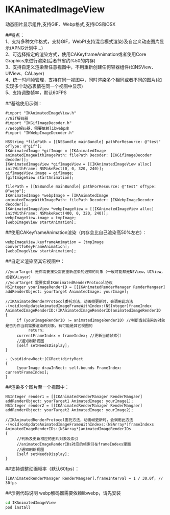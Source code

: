 # IKAnimatedImageView
动态图片显示组件,支持GIF、Webp格式,支持iOS和OSX

##特点：  
1、支持多种文件格式，支持GIF，WebP(支持混合模式渲染)及自定义动态图片显示(APNG计划中...)  
2、可选择指定的渲染方式，使用CAKeyframeAnimation或者使用Core Graphics来进行渲染(后者节省约%50的内存)   
3、支持自定义渲染至任意视图中，不用重新创建任何容器组件(如NSView、UIView、CALayer)  
4、统一时间帧管理，支持在同一视图中，同时渲染多个相同或者不同的图片(如实现多个动态表情在同一个视图中显示)  
5、支持调整帧率，默认60FPS  

##基础使用示例：
```objc
#import "IKAnimatedImageView.h"
//Gif解码器
#import "IKGifImageDecoder.h"
//Webp解码器，需要依赖libwebp库
#import "IKWebpImageDecoder.h"

NSString *filePath = [[NSBundle mainBundle] pathForResource: @"test" ofType: @"gif"];
IKAnimatedImage *gifImage = [IKAnimatedImage animatedImageWithImagePath: filePath Decoder: [IKGifImageDecoder decoder]];
IKAnimatedImageView *gifImageView = [[IKAnimatedImageView alloc] initWithFrame: NSMakeRect(0, 0, 320, 240)];
gifImageView.image = gifImage;
[gifImageView startAnimation];

filePath = [[NSBundle mainBundle] pathForResource: @"test" ofType: @"webp"];
IKAnimatedImage *webpImage = [IKAnimatedImage animatedImageWithImagePath: filePath Decoder: [IKWebpImageDecoder decoder]];
IKAnimatedImageView *webpImageView = [[IKAnimatedImageView alloc] initWithFrame: NSMakeRect(400, 0, 320, 240)];
webpImageView.image = tmpImage;
[webpImageView startAnimation];
```

##使用CAKeyframeAnimation渲染（内存会比自己渲染高50%左右）：
```objc
webpImageView.keyframeAnimation = [tmpImage convertToKeyFrameAnimation];
[webpImageView startAnimation];
```

##自定义渲染至其它视图中：
```objc
//yourTarget 是你需要接受需要重新渲染的通知的对象（一般可能都是NSView，UIView，或者CALayer）
//yourTarget 需要实现IKAnimatedRenderProtocol协议
NSInteger yourImageRenderID = [[IKAnimatedRenderManager RenderMangaer] addRenderObject: yourTarget AnimatedImage: yourImage];

//IKAnimatedRenderProtocol委托方法，动画帧更新时，会调用此方法
-(void)onUpdateAnimatedImageFrameWithIndex:(NSInteger)frameIndex AnimatedImageRenderID:(IKAnimatedImageRenderID)animatedImageRenderID
{
     if (yourImageRenderID != animatedImageRenderID) //判断当前渲染的对象是否为你当前需要渲染的对象，有可能是其它视图的
          return;
     currentFrameIndex = frameIndex; //更新当前帧索引
     //通知刷新视图
     [self setNeedsDisplay];
}

- (void)drawRect:(CGRect)dirtyRect
{
     [yourImage drawInRect: self.bounds FrameIndex: currentFrameIndex];
}
```

##渲染多个图片至一个视图中：
```objc
NSInteger render1 = [[IKAnimatedRenderManager RenderMangaer] addRenderObject: yourTarget1 AnimatedImage: yourImage1];
NSInteger render2 = [[IKAnimatedRenderManager RenderMangaer] addRenderObject: yourTarget2 AnimatedImage: yourImage2];

//IKAnimatedRenderProtocol委托方法，动画帧更新时，会调用此方法
-(void)onUpdateAnimatedImageFrameWithIndexs:(NSArray*)frameIndexs AnimatedImageRenderIDs:(NSArray*)animatedImageRenderIDs
{
     //判断及更新相应的图片对象及索引
     //animatedImageRenderIDs对应的帧索引在frameIndexs里面
     //通知刷新视图
     [self setNeedsDisplay];
}
```

##支持调整动画帧率（默认60fps）：
```objc
[IKAnimatedRenderManager RenderMangaer].frameInterval = 1 / 30.0f; // 30fps
```

##示例代码说明
webp解码器需要依赖libwebp，请先安装
```bash
cd IKAnimatedImageView
pod install
```
